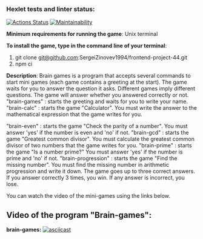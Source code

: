 ### Hexlet tests and linter status:
[![Actions Status](https://github.com/SergeiZinovev1994/frontend-project-44/actions/workflows/hexlet-check.yml/badge.svg)](https://github.com/SergeiZinovev1994/frontend-project-44/actions)
[![Maintainability](https://api.codeclimate.com/v1/badges/1b05275f697a758d3e27/maintainability)](https://codeclimate.com/github/SergeiZinovev1994/frontend-project-44/maintainability)

**Minimum requirements for running the game**: Unix terminal

**To install the game, type in the command line of your terminal**:
1) git clone git@github.com:SergeiZinovev1994/frontend-project-44.git
2) npm ci

**Description**:
Brain games is a program that accepts several commands to start mini games (each game contains a greeting at the start). The game waits for you to answer the question it asks. Different games imply different questions. The game will answer whether you answered correctly or not.
"brain-games" : starts the greeting and waits for you to write your name.
"brain-calc" : starts the game "Calculator". You must write the answer to the mathematical expression that the game writes for you.

"brain-even" : starts the game "Check the parity of a number". You must answer 'yes' if the number is even and 'no' if not.
"brain-gcd" : starts the game "Greatest common divisor". You must calculate the greatest common divisor of two numbers that the game writes for you.
"brain-prime" : starts the game "Is a number prime?" You must answer 'yes' if the number is prime and 'no' if not.
"brain-progression" : starts the game "Find the missing number". You must find the missing number in arithmetic progression and write it down.
The game goes up to three correct answers. If you answer correctly 3 times, you win. If any answer is incorrect, you lose.

You can watch the video of the mini-games using the links below.

## Video of the program "Brain-games":
**brain-games:** [![asciicast](https://asciinema.org/a/T2h3F1MHE17ghHSpO9UVwOwzv.svg)](https://asciinema.org/a/T2h3F1MHE17ghHSpO9UVwOwzv)
